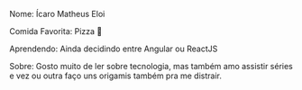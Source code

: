 Nome: Ícaro Matheus Eloi

Comida Favorita: Pizza :pizza:

Aprendendo: Ainda decidindo entre Angular ou ReactJS

Sobre: Gosto muito de ler sobre tecnologia, mas também amo assistir séries e vez ou outra faço uns origamis também pra me distrair.